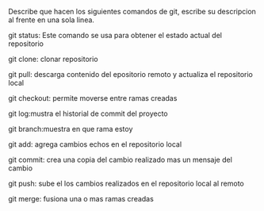 Describe que hacen los siguientes comandos de git, escribe su descripcion al frente en una sola linea.

git status: Este comando se usa para obtener el estado actual del repositorio

git clone: clonar repositorio

git pull: descarga contenido del epositorio remoto y actualiza el repositorio local 

git checkout: permite moverse entre ramas creadas 

git log:mustra el historial de commit del proyecto

git branch:muestra en que rama estoy 

git add: agrega cambios echos en el repositorio local

git commit: crea una copia del cambio realizado mas un mensaje del cambio 

git push: sube el los cambios realizados en el repositorio local al remoto

git merge: fusiona una o mas ramas creadas 
